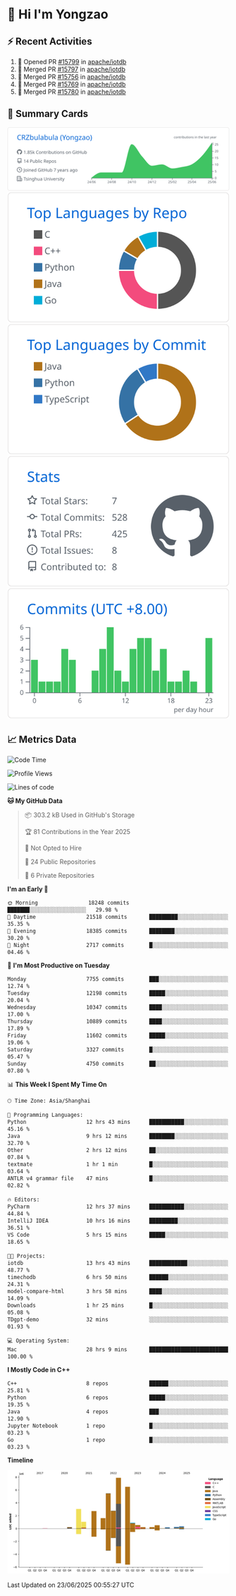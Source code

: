 # 👋 Hi I'm Yongzao

## ⚡ Recent Activities
<!--START_SECTION:activity-->
1. 💪 Opened PR [#15799](https://github.com/apache/iotdb/pull/15799) in [apache/iotdb](https://github.com/apache/iotdb)
2. 🎉 Merged PR [#15797](https://github.com/apache/iotdb/pull/15797) in [apache/iotdb](https://github.com/apache/iotdb)
3. 🎉 Merged PR [#15756](https://github.com/apache/iotdb/pull/15756) in [apache/iotdb](https://github.com/apache/iotdb)
4. 🎉 Merged PR [#15769](https://github.com/apache/iotdb/pull/15769) in [apache/iotdb](https://github.com/apache/iotdb)
5. 🎉 Merged PR [#15780](https://github.com/apache/iotdb/pull/15780) in [apache/iotdb](https://github.com/apache/iotdb)
<!--END_SECTION:activity-->

## 🎑 Summary Cards

[![](https://raw.githubusercontent.com/CRZbulabula/CRZbulabula/main/profile-summary-card-output/github/0-profile-details.svg)](https://github.com/vn7n24fzkq/github-profile-summary-cards)
[![](https://raw.githubusercontent.com/CRZbulabula/CRZbulabula/main/profile-summary-card-output/github/1-repos-per-language.svg)](https://github.com/vn7n24fzkq/github-profile-summary-cards) [![](https://raw.githubusercontent.com/CRZbulabula/CRZbulabula/main/profile-summary-card-output/github/2-most-commit-language.svg)](https://github.com/vn7n24fzkq/github-profile-summary-cards)
[![](https://raw.githubusercontent.com/CRZbulabula/CRZbulabula/main/profile-summary-card-output/github/3-stats.svg)](https://github.com/vn7n24fzkq/github-profile-summary-cards) [![](https://raw.githubusercontent.com/CRZbulabula/CRZbulabula/main/profile-summary-card-output/github/4-productive-time.svg)](https://github.com/vn7n24fzkq/github-profile-summary-cards)

## 📈 Metrics Data

<!--START_SECTION:waka-->
![Code Time](http://img.shields.io/badge/Code%20Time-953%20hrs%2047%20mins-blue)

![Profile Views](http://img.shields.io/badge/Profile%20Views-0-blue)

![Lines of code](https://img.shields.io/badge/From%20Hello%20World%20I%27ve%20Written-34.1%20million%20lines%20of%20code-blue)

**🐱 My GitHub Data** 

> 📦 303.2 kB Used in GitHub's Storage 
 > 
> 🏆 81 Contributions in the Year 2025
 > 
> 🚫 Not Opted to Hire
 > 
> 📜 24 Public Repositories 
 > 
> 🔑 6 Private Repositories 
 > 
**I'm an Early 🐤** 

```text
🌞 Morning                18248 commits       ███████░░░░░░░░░░░░░░░░░░   29.98 % 
🌆 Daytime                21518 commits       █████████░░░░░░░░░░░░░░░░   35.35 % 
🌃 Evening                18385 commits       ████████░░░░░░░░░░░░░░░░░   30.20 % 
🌙 Night                  2717 commits        █░░░░░░░░░░░░░░░░░░░░░░░░   04.46 % 
```
📅 **I'm Most Productive on Tuesday** 

```text
Monday                   7755 commits        ███░░░░░░░░░░░░░░░░░░░░░░   12.74 % 
Tuesday                  12198 commits       █████░░░░░░░░░░░░░░░░░░░░   20.04 % 
Wednesday                10347 commits       ████░░░░░░░░░░░░░░░░░░░░░   17.00 % 
Thursday                 10889 commits       ████░░░░░░░░░░░░░░░░░░░░░   17.89 % 
Friday                   11602 commits       █████░░░░░░░░░░░░░░░░░░░░   19.06 % 
Saturday                 3327 commits        █░░░░░░░░░░░░░░░░░░░░░░░░   05.47 % 
Sunday                   4750 commits        ██░░░░░░░░░░░░░░░░░░░░░░░   07.80 % 
```


📊 **This Week I Spent My Time On** 

```text
🕑︎ Time Zone: Asia/Shanghai

💬 Programming Languages: 
Python                   12 hrs 43 mins      ███████████░░░░░░░░░░░░░░   45.16 % 
Java                     9 hrs 12 mins       ████████░░░░░░░░░░░░░░░░░   32.70 % 
Other                    2 hrs 12 mins       ██░░░░░░░░░░░░░░░░░░░░░░░   07.84 % 
textmate                 1 hr 1 min          █░░░░░░░░░░░░░░░░░░░░░░░░   03.64 % 
ANTLR v4 grammar file    47 mins             █░░░░░░░░░░░░░░░░░░░░░░░░   02.82 % 

🔥 Editors: 
PyCharm                  12 hrs 37 mins      ███████████░░░░░░░░░░░░░░   44.84 % 
IntelliJ IDEA            10 hrs 16 mins      █████████░░░░░░░░░░░░░░░░   36.51 % 
VS Code                  5 hrs 15 mins       █████░░░░░░░░░░░░░░░░░░░░   18.65 % 

🐱‍💻 Projects: 
iotdb                    13 hrs 43 mins      ████████████░░░░░░░░░░░░░   48.77 % 
timechodb                6 hrs 50 mins       ██████░░░░░░░░░░░░░░░░░░░   24.31 % 
model-compare-html       3 hrs 58 mins       ████░░░░░░░░░░░░░░░░░░░░░   14.09 % 
Downloads                1 hr 25 mins        █░░░░░░░░░░░░░░░░░░░░░░░░   05.08 % 
TDgpt-demo               32 mins             ░░░░░░░░░░░░░░░░░░░░░░░░░   01.93 % 

💻 Operating System: 
Mac                      28 hrs 9 mins       █████████████████████████   100.00 % 
```

**I Mostly Code in C++** 

```text
C++                      8 repos             ██████░░░░░░░░░░░░░░░░░░░   25.81 % 
Python                   6 repos             █████░░░░░░░░░░░░░░░░░░░░   19.35 % 
Java                     4 repos             ███░░░░░░░░░░░░░░░░░░░░░░   12.90 % 
Jupyter Notebook         1 repo              █░░░░░░░░░░░░░░░░░░░░░░░░   03.23 % 
Go                       1 repo              █░░░░░░░░░░░░░░░░░░░░░░░░   03.23 % 
```



**Timeline**

![Lines of Code chart](https://raw.githubusercontent.com/CRZbulabula/CRZbulabula/main/assets/bar_graph.png)


 Last Updated on 23/06/2025 00:55:27 UTC
<!--END_SECTION:waka-->

